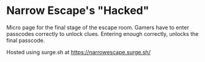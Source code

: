 # Narrow Escape's "Hacked"

Micro page for the final stage of the escape room. Gamers have to enter passcodes correctly to unlock clues. Entering enough correctly, unlocks the final passcode.

Hosted using surge.sh at https://narrowescape.surge.sh/ 